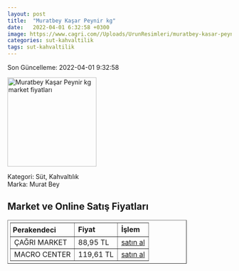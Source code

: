 ```yaml
---
layout: post
title:  "Muratbey Kaşar Peynir kg"
date:   2022-04-01 6:32:58 +0300
image: https://www.cagri.com//Uploads/UrunResimleri/muratbey-kasar-peynir-kg-49b4.jpg
categories: sut-kahvaltilik
tags: sut-kahvaltilik
---
```


Son Güncelleme: 2022-04-01 9:32:58

<img src="https://www.cagri.com//Uploads/UrunResimleri/muratbey-kasar-peynir-kg-49b4.jpg" width="200" alt="Muratbey Kaşar Peynir kg market fiyatları" />

Kategori: Süt, Kahvaltılık
<br />
Marka: Murat Bey

<h2>Market ve Online Satış Fiyatları</h2>

<table border="1" style="padding: 5px;width:80%;">
  <tr>
    <td style="padding: 5px;"><strong>Perakendeci</strong></td>
    <td><strong>Fiyat</strong></td>
    <td><strong>İşlem</strong></td>
  </tr>
  <tr>
              <td title="Çağrı Market">ÇAĞRI MARKET</td>
              <td>88,95 TL</td>
              <td><a title="Çağrı Market" target="_blank" href="https://www.cagri.com/muratbey-kasar-peynir-kg">satın al</a></td>
            </tr><tr>
              <td title="Macro Center">MACRO CENTER</td>
              <td>119,61 TL</td>
              <td><a title="Macro Center" target="_blank" href="https://www.macrocenter.com.tr/muratbey-tam-yagli-taze-kasar-peyniri-kg-p-9a2148">satın al</a></td>
            </tr>
</table>
